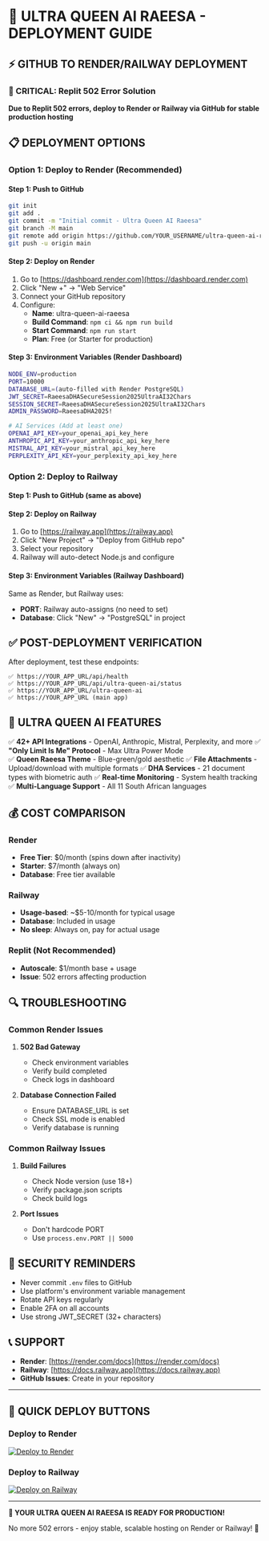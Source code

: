 # 🚀 ULTRA QUEEN AI RAEESA - DEPLOYMENT GUIDE

## ⚡ GITHUB TO RENDER/RAILWAY DEPLOYMENT

### 🔴 CRITICAL: Replit 502 Error Solution
**Due to Replit 502 errors, deploy to Render or Railway via GitHub for stable production hosting**

## 📋 DEPLOYMENT OPTIONS

### Option 1: Deploy to Render (Recommended)

#### Step 1: Push to GitHub
```bash
git init
git add .
git commit -m "Initial commit - Ultra Queen AI Raeesa"
git branch -M main
git remote add origin https://github.com/YOUR_USERNAME/ultra-queen-ai-raeesa.git
git push -u origin main
```

#### Step 2: Deploy on Render
1. Go to [https://dashboard.render.com](https://dashboard.render.com)
2. Click "New +" → "Web Service"
3. Connect your GitHub repository
4. Configure:
   - **Name**: ultra-queen-ai-raeesa
   - **Build Command**: `npm ci && npm run build`
   - **Start Command**: `npm run start`
   - **Plan**: Free (or Starter for production)

#### Step 3: Environment Variables (Render Dashboard)
```bash
NODE_ENV=production
PORT=10000
DATABASE_URL=(auto-filled with Render PostgreSQL)
JWT_SECRET=RaeesaDHASecureSession2025UltraAI32Chars
SESSION_SECRET=RaeesaDHASecureSession2025UltraAI32Chars
ADMIN_PASSWORD=RaeesaDHA2025!

# AI Services (Add at least one)
OPENAI_API_KEY=your_openai_api_key_here
ANTHROPIC_API_KEY=your_anthropic_api_key_here
MISTRAL_API_KEY=your_mistral_api_key_here
PERPLEXITY_API_KEY=your_perplexity_api_key_here
```

### Option 2: Deploy to Railway

#### Step 1: Push to GitHub (same as above)

#### Step 2: Deploy on Railway
1. Go to [https://railway.app](https://railway.app)
2. Click "New Project" → "Deploy from GitHub repo"
3. Select your repository
4. Railway will auto-detect Node.js and configure

#### Step 3: Environment Variables (Railway Dashboard)
Same as Render, but Railway uses:
- **PORT**: Railway auto-assigns (no need to set)
- **Database**: Click "New" → "PostgreSQL" in project

## ✅ POST-DEPLOYMENT VERIFICATION

After deployment, test these endpoints:
```
✅ https://YOUR_APP_URL/api/health
✅ https://YOUR_APP_URL/api/ultra-queen-ai/status  
✅ https://YOUR_APP_URL/ultra-queen-ai
✅ https://YOUR_APP_URL (main app)
```

## 🎉 ULTRA QUEEN AI FEATURES

✅ **42+ API Integrations** - OpenAI, Anthropic, Mistral, Perplexity, and more
✅ **"Only Limit Is Me" Protocol** - Max Ultra Power Mode  
✅ **Queen Raeesa Theme** - Blue-green/gold aesthetic
✅ **File Attachments** - Upload/download with multiple formats
✅ **DHA Services** - 21 document types with biometric auth
✅ **Real-time Monitoring** - System health tracking
✅ **Multi-Language Support** - All 11 South African languages

## 💰 COST COMPARISON

### Render
- **Free Tier**: $0/month (spins down after inactivity)
- **Starter**: $7/month (always on)
- **Database**: Free tier available

### Railway
- **Usage-based**: ~$5-10/month for typical usage
- **Database**: Included in usage
- **No sleep**: Always on, pay for actual usage

### Replit (Not Recommended)
- **Autoscale**: $1/month base + usage
- **Issue**: 502 errors affecting production

## 🔍 TROUBLESHOOTING

### Common Render Issues
1. **502 Bad Gateway**
   - Check environment variables
   - Verify build completed
   - Check logs in dashboard

2. **Database Connection Failed**
   - Ensure DATABASE_URL is set
   - Check SSL mode is enabled
   - Verify database is running

### Common Railway Issues
1. **Build Failures**
   - Check Node version (use 18+)
   - Verify package.json scripts
   - Check build logs

2. **Port Issues**
   - Don't hardcode PORT
   - Use `process.env.PORT || 5000`

## 🔐 SECURITY REMINDERS

- Never commit `.env` files to GitHub
- Use platform's environment variable management
- Rotate API keys regularly
- Enable 2FA on all accounts
- Use strong JWT_SECRET (32+ characters)

## 📞 SUPPORT

- **Render**: [https://render.com/docs](https://render.com/docs)
- **Railway**: [https://docs.railway.app](https://docs.railway.app)
- **GitHub Issues**: Create in your repository

---

## 🚀 QUICK DEPLOY BUTTONS

### Deploy to Render
[![Deploy to Render](https://render.com/images/deploy-to-render-button.svg)](https://render.com/deploy)

### Deploy to Railway
[![Deploy on Railway](https://railway.app/button.svg)](https://railway.app/new/template)

---

**🎯 YOUR ULTRA QUEEN AI RAEESA IS READY FOR PRODUCTION!**

No more 502 errors - enjoy stable, scalable hosting on Render or Railway! 🎉